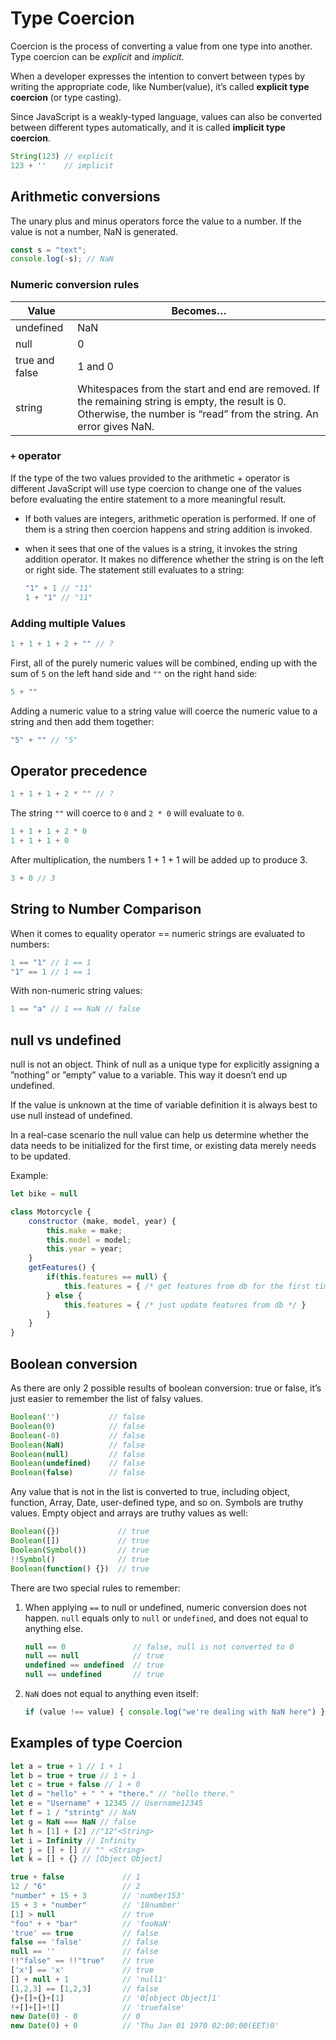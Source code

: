 # Type Coercion

Coercion is the process of converting a value from one type into another. Type coercion can be *explicit* and *implicit*.

When a developer expresses the intention to convert between types by writing the appropriate code, like Number(value), it’s called **explicit type coercion** (or type casting).

Since JavaScript is a weakly-typed language, values can also be converted between different types automatically, and it is called **implicit type coercion**.

```javascript
String(123) // explicit
123 + ''    // implicit
```

## Arithmetic conversions

The unary plus and minus operators force the value to a number. If the value is not a number, NaN is generated.

```javascript
const s = "text";
console.log(-s); // NaN
```

### Numeric conversion rules

Value          | Becomes…
---------------|------------------------------------------------------------------------------------------------------------------------------------------------------------------------
undefined      | NaN
null           | 0
true and false | 1 and 0
string         | Whitespaces from the start and end are removed. If the remaining string is empty, the result is 0. Otherwise, the number is “read” from the string. An error gives NaN.

### `+` operator

If the type of the two values provided to the arithmetic + operator is different JavaScript will use type coercion to change one of the values before evaluating the entire statement to a more meaningful result.

- If both values are integers, arithmetic operation is performed. If one of them is a string then coercion happens and string addition is invoked.
- when it sees that one of the values is a string, it invokes the string addition operator. It makes no difference whether the string is on the left or right side. The statement still evaluates to a string:

    ```javascript
    "1" + 1 // "11"
    1 + "1" // "11"
    ```

### Adding multiple Values

```javascript
1 + 1 + 1 + 2 + "" // ?
```

First, all of the purely numeric values will be combined, ending up with the sum of `5` on the left hand side and `""` on the right hand side:

```javascript
5 + ""
```

Adding a numeric value to a string value will coerce the numeric value to a string and then add them together:

```javascript
"5" + "" // "5"
```

## Operator precedence

```javascript
1 + 1 + 1 + 2 * "" // ?
```

The string `""` will coerce to `0` and `2 * 0` will evaluate to `0`.

```javascript
1 + 1 + 1 + 2 * 0
1 + 1 + 1 + 0
```

After multiplication, the numbers 1 + 1 + 1 will be added up to produce 3.

```javascript
3 + 0 // 3
```

## String to Number Comparison

When it comes to equality operator == numeric strings are evaluated to numbers:

```javascript
1 == "1" // 1 == 1
"1" == 1 // 1 == 1
```

With non-numeric string values:

```javascript
1 == "a" // 1 == NaN // false
```

## null vs undefined

null is not an object. Think of null as a unique type for explicitly assigning a ”nothing” or ”empty” value to a variable. This way it doesn’t end up undefined.

If the value is unknown at the time of variable definition it is always best to use null instead of undefined.

In a real-case scenario the null value can help us determine whether the data needs to be initialized for the first time, or existing data merely needs to be updated.

Example:

```javascript
let bike = null

class Motorcycle {
    constructor (make, model, year) {
        this.make = make;
        this.model = model;
        this.year = year;
    }
    getFeatures() {
        if(this.features == null) {
            this.features = { /* get features from db for the first time */ }
        } else {
            this.features = { /* just update features from db */ }
        }
    }
}
```

## Boolean conversion

As there are only 2 possible results of boolean conversion: true or false, it’s just easier to remember the list of falsy values.

```javascript
Boolean('')           // false
Boolean(0)            // false
Boolean(-0)           // false
Boolean(NaN)          // false
Boolean(null)         // false
Boolean(undefined)    // false
Boolean(false)        // false
```

Any value that is not in the list is converted to true, including object, function, Array, Date, user-defined type, and so on. Symbols are truthy values. Empty object and arrays are truthy values as well:

```javascript
Boolean({})             // true
Boolean([])             // true
Boolean(Symbol())       // true
!!Symbol()              // true
Boolean(function() {})  // true
```

There are two special rules to remember:

1. When applying `==` to null or undefined, numeric conversion does not happen. `null` equals only to `null` or `undefined`, and does not equal to anything else.

    ```javascript
    null == 0               // false, null is not converted to 0
    null == null            // true
    undefined == undefined  // true
    null == undefined       // true
    ```

2. `NaN` does not equal to anything even itself:

    ```javascript
    if (value !== value) { console.log("we're dealing with NaN here") }
    ```

## Examples of type Coercion

```javascript
let a = true + 1 // 1 + 1
let b = true + true // 1 + 1
let c = true + false // 1 + 0
let d = "hello" + " " + "there." // "hello there."
let e = "Username" + 12345 // Username12345
let f = 1 / "strintg" // NaN
let g = NaN === NaN // false
let h = [1] + [2] //"12"<String>
let i = Infinity // Infinity
let j = [] + [] // "" <String>
let k = [] + {} // [Object Object]
```

```javascript
true + false             // 1
12 / "6"                 // 2
"number" + 15 + 3        // 'number153'
15 + 3 + "number"        // '18number'
[1] > null               // true
"foo" + + "bar"          // 'fooNaN'
'true' == true           // false
false == 'false'         // false
null == ''               // false
!!"false" == !!"true"    // true
['x'] == 'x'             // true 
[] + null + 1            // 'null1'
[1,2,3] == [1,2,3]       // false
{}+[]+{}+[1]             // '0[object Object]1'
!+[]+[]+![]              // 'truefalse'
new Date(0) - 0          // 0
new Date(0) + 0          // 'Thu Jan 01 1970 02:00:00(EET)0'
```
